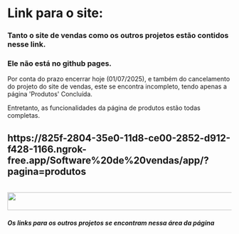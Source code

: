 <h1>Link para o site:</h1>
<h3>Tanto o site de vendas como os outros projetos estão contidos nesse link.</h3>
<h3>Ele não está no github pages.</h3>
<p>Por conta do prazo encerrar hoje (01/07/2025), e também do cancelamento do projeto do site de vendas, este se encontra incompleto, tendo apenas a página 'Produtos' Concluída.</p>
<p>Entretanto, as funcionalidades da página de produtos estão todas completas.</p>

<h2>https://825f-2804-35e0-11d8-ce00-2852-d912-f428-1166.ngrok-free.app/Software%20de%20vendas/app/?pagina=produtos</h2>
<br>
<img src="https://github.com/user-attachments/assets/3dcb1ee5-60bf-43f0-9be7-3ceba985ad88" height=40 width=900>
<h5>Os links para os outros projetos se encontram nessa área da página</h5>
